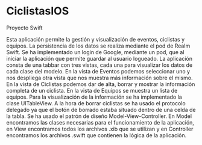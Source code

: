 # CiclistasIOS
Proyecto Swift

Esta aplicación permite la gestión y visualización de eventos, ciclistas y equipos.
La persistencia de los datos se realiza mediante el pod de Realm Swift.
Se ha implementado un login de Google, mediante un pod, que al iniciar la aplicación que permite guardar al usuario logueado.
La aplicación consta de una tabbar con tres vistas, cada una para visualizar los datos de cada clase del modelo.
En la vista de Eventos podemos seleccionar uno y nos despliega otra vista que nos muestra más información sobre el mismo.
En la vista de Ciclistas podemos dar de alta, borrar y mostrar la información completa de un ciclista.
En la vista de Equipos se muestra un lista de equipos.
Para la visualización de la información se ha implementado la clase UITableView.
A la hora de borrar ciclistas se ha usado el protocolo delegado ya que el botón de borrado estaba situado dentro de una celda de la tabla.
Se ha usado el patrón de diseño Model-View-Controller.
En Model encontramos las clases necesarias para el funcionamiento de la aplicación, en View encontramos todos los archivos .xib que se utilizan y en Controller encontramos los archivos .swift que contienen la lógica de la aplicación.
